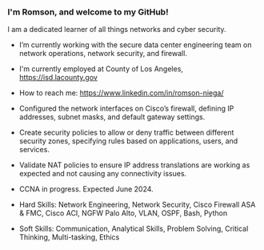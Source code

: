 ### I'm Romson, and welcome to my GitHub!

I am a dedicated learner of all things networks and cyber security. 

- I’m currently working with the secure data center engineering team on network operations, network security, and firewall. 
- I'm currently employed at County of Los Angeles, https://isd.lacounty.gov
- How to reach me: https://www.linkedin.com/in/romson-niega/

- Configured the network interfaces on Cisco’s firewall, defining IP addresses, subnet masks, and default gateway settings. 
- Create security policies to allow or deny traffic between different security zones, specifying rules based on applications, users, and services. 
- Validate NAT policies to ensure IP address translations are working as expected and not causing any connectivity issues. 
- CCNA in progress. Expected June 2024.
  
- Hard Skills: Network Engineering, Network Security, Cisco Firewall ASA & FMC, Cisco ACI, NGFW Palo Alto, VLAN, OSPF, Bash, Python
- Soft Skills: Communication, Analytical Skills, Problem Solving, Critical Thinking, Multi-tasking, Ethics
<!--
**Romson-Niega/romson-niega** is a ✨ _special_ ✨ repository because its `README.md` (this file) appears on your GitHub profile.

Here are some ideas to get you started:

- 🔭 I’m currently working on ...
- 🌱 I’m currently learning ...
- 👯 I’m looking to collaborate on ...
- 🤔 I’m looking for help with ...
- 💬 Ask me about ...
- 📫 How to reach me: ...
- 😄 Pronouns: ...
- ⚡ Fun fact: ...
-->
